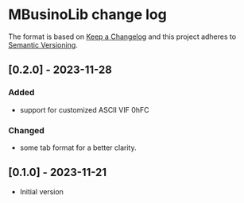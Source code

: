 # MBusinoLib change log

The format is based on [Keep a Changelog](http://keepachangelog.com/)
and this project adheres to [Semantic Versioning](http://semver.org/).

## [0.2.0] - 2023-11-28

### Added

- support for customized ASCII VIF 0hFC  

### Changed

- some tab format for a better clarity.



## [0.1.0] - 2023-11-21
- Initial version
